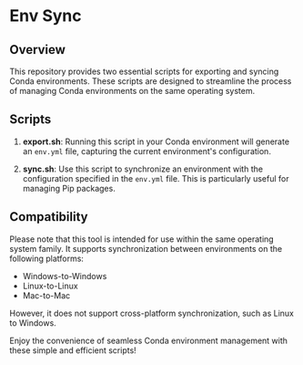 # Env Sync

## Overview
This repository provides two essential scripts for exporting and syncing Conda environments. These scripts are designed to streamline the process of managing Conda environments on the same operating system.

## Scripts
1. **export.sh**: Running this script in your Conda environment will generate an `env.yml` file, capturing the current environment's configuration.

2. **sync.sh**: Use this script to synchronize an environment with the configuration specified in the `env.yml` file. This is particularly useful for managing Pip packages.

## Compatibility
Please note that this tool is intended for use within the same operating system family. It supports synchronization between environments on the following platforms:
- Windows-to-Windows
- Linux-to-Linux
- Mac-to-Mac

However, it does not support cross-platform synchronization, such as Linux to Windows.

Enjoy the convenience of seamless Conda environment management with these simple and efficient scripts!
